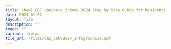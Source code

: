 ```yaml
---
title: (New) CDC Vouchers Scheme 2024 Step by Step Guide for Residents in Chinese
date: 2024-01-02
layout: file
description: ""
image: ""
variant: tiptap
file_url: /files/Chi_CDCV2024_Infographics.pdf
---
```

